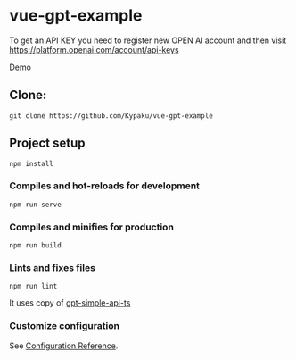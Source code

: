 # vue-gpt-example
To get an API KEY you need to register new OPEN AI account and then visit https://platform.openai.com/account/api-keys

[Demo](http://kypaku.ru/pages/vue-gpt-example/)

## Clone:
```
git clone https://github.com/Kypaku/vue-gpt-example
```

## Project setup
```
npm install
```

### Compiles and hot-reloads for development
```
npm run serve
```

### Compiles and minifies for production
```
npm run build
```

### Lints and fixes files
```
npm run lint
```

It uses copy of [gpt-simple-api-ts](https://github.com/Kypaku/gpt-simple-api)

### Customize configuration
See [Configuration Reference](https://cli.vuejs.org/config/).

